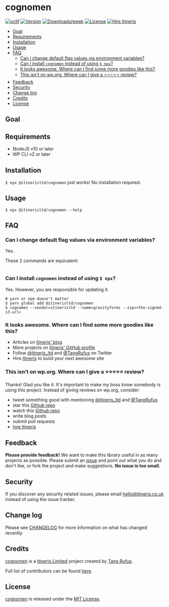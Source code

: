 # cognomen

[![oclif](https://img.shields.io/badge/cli-oclif-brightgreen.svg)](https://oclif.io)
[![Version](https://img.shields.io/npm/v/@itinerisltd/cognomen.svg)](https://npmjs.org/package/@itinerisltd/cognomen)
[![Downloads/week](https://img.shields.io/npm/dw/@itinerisltd/cognomen.svg)](https://npmjs.org/package/@itinerisltd/cognomen)
[![License](https://img.shields.io/npm/l/@itinerisltd/cognomen.svg)](https://github.com/ItinerisLtd/cognomen/blob/master/package.json)
[![Hire Itineris](https://img.shields.io/badge/Hire-Itineris-ff69b4.svg)](https://www.itineris.co.uk/contact/)

<!-- START doctoc generated TOC please keep comment here to allow auto update -->
<!-- DON'T EDIT THIS SECTION, INSTEAD RE-RUN doctoc TO UPDATE -->


- [Goal](#goal)
- [Requirements](#requirements)
- [Installation](#installation)
- [Usage](#usage)
- [FAQ](#faq)
  - [Can I change default flag values via environment variables?](#can-i-change-default-flag-values-via-environment-variables)
  - [Can I install `cognomen` instead of using `$ npx`?](#can-i-install-cognomen-instead-of-using--npx)
  - [It looks awesome. Where can I find some more goodies like this?](#it-looks-awesome-where-can-i-find-some-more-goodies-like-this)
  - [This isn't on wp.org. Where can I give a ⭐️⭐️⭐️⭐️⭐️ review?](#this-isnt-on-wporg-where-can-i-give-a-%EF%B8%8F%EF%B8%8F%EF%B8%8F%EF%B8%8F%EF%B8%8F-review)
- [Feedback](#feedback)
- [Security](#security)
- [Change log](#change-log)
- [Credits](#credits)
- [License](#license)

<!-- END doctoc generated TOC please keep comment here to allow auto update -->

## Goal

## Requirements

- NodeJS v10 or later
- WP CLI v2 or later

## Installation

`$ npx @itinerisltd/cognomen` just works! No installation required.

## Usage

```sh-session
$ npx @itinerisltd/cognomen --help
```

## FAQ

### Can I change default flag values via environment variables?

Yes.

These 2 commands are equivalent:
```sh-session
```

### Can I install `cognomen` instead of using `$ npx`?

Yes. However, you are responsible for updating it.

```sh-session
# yarn or npm doesn't matter
$ yarn global add @itinerisltd/cognomen
$ cognomen --vendor=itinerisltd --name=gravityforms --zip=<the-signed-s3-url>
```

### It looks awesome. Where can I find some more goodies like this?

- Articles on [Itineris' blog](https://www.itineris.co.uk/blog/)
- More projects on [Itineris' GitHub profile](https://github.com/itinerisltd)
- Follow [@itineris_ltd](https://twitter.com/itineris_ltd) and [@TangRufus](https://twitter.com/tangrufus) on Twitter
- Hire [Itineris](https://www.itineris.co.uk/services/) to build your next awesome site

### This isn't on wp.org. Where can I give a ⭐️⭐️⭐️⭐️⭐️ review?

Thanks! Glad you like it. It's important to make my boss know somebody is using this project. Instead of giving reviews on wp.org, consider:

- tweet something good with mentioning [@itineris_ltd](https://twitter.com/itineris_ltd) and [@TangRufus](https://twitter.com/tangrufus)
- star this [Github repo](https://github.com/ItinerisLtd/cognomen)
- watch this [Github repo](https://github.com/ItinerisLtd/cognomen)
- write blog posts
- submit pull requests
- [hire Itineris](https://www.itineris.co.uk/services/)

## Feedback

**Please provide feedback!** We want to make this library useful in as many projects as possible.
Please submit an [issue](https://github.com/ItinerisLtd/cognomen/issues/new) and point out what you do and don't like, or fork the project and make suggestions.
**No issue is too small.**

## Security

If you discover any security related issues, please email [hello@itineris.co.uk](mailto:hello@itineris.co.uk) instead of using the issue tracker.

## Change log

Please see [CHANGELOG](./CHANGELOG.md) for more information on what has changed recently.

## Credits

[cognomen](https://github.com/ItinerisLtd/cognomen) is a [Itineris Limited](https://www.itineris.co.uk/) project created by [Tang Rufus](https://typist.tech).

Full list of contributors can be found [here](https://github.com/ItinerisLtd/cognomen/graphs/contributors).

## License

[cognomen](https://github.com/ItinerisLtd/cognomen) is released under the [MIT License](https://opensource.org/licenses/MIT).
